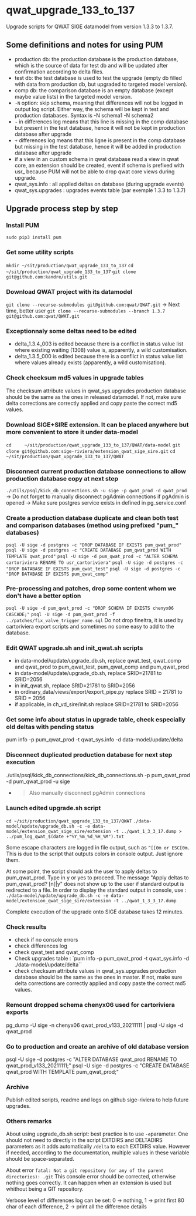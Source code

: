 # qwat_upgrade_133_to_137
Upgrade scripts for QWAT SIGE datamodel from version 1.3.3 to 1.3.7.

## Some definitions and notes for using PUM

- production db: the production database is the production database, which is the source of data for test db and will be updated after confirmation according to delta files.
- test db: the test database is used to test the upgrade (empty db filled with data from production db, but upgraded to targeted model version).
- comp db: the comparison database is an empty database (except maybe value lists) in the targeted model version.
- `-N` option: skip schema, meaning that differences will not be logged in output log script. Either way, the schema will be kept in test and production databases. Syntax is -N schema1 -N schema2
- `-` in differences log means that this line is missing in the comp database but present in the test database, hence it will not be kept in production database after upgrade
- `+`  differences log  means that this ligne is present in the comp database but missing in the test database, hence it will be added in production database after upgrade
- if a view in an custom schema in qwat database read a view in qwat core, an extension should be created, event if schema is prefixed with usr_ because PUM will not be able to drop qwat core views during upgrade.
- qwat_sys.info : all applied deltas on database (during upgrade events)
- qwat_sys.upgrades : upgrades events table (par exemple 1.3.3 to 1.3.7)

## Upgrade process step by step

### Install PUM
`sudo pip3 install pum`

### Get some utility scripts
`mkdir ~/sit/production/qwat_upgrade_133_to_137`
`cd ~/sit/production/qwat_upgrade_133_to_137`
`git clone git@github.com:kandre/utils.git`

### Download QWAT project with its datamodel
`git clone --recurse-submodules git@github.com:qwat/QWAT.git`
-> Next time, better user `git clone --recurse-submodules --branch 1.3.7 git@github.com:qwat/QWAT.git`

### Exceptionnaly some deltas need to be edited
- delta_1.3.4_003 is edited because there is a conflict in status value list where existing waiting (1308) value is, apparently, a wild customisation.
- delta_1.3.5_000 is edited because there is a conflict in status value list where values already exists (apparently, a wild customisation).

### Check checksum md5 values in upgrade tables
The checksum attribute values in qwat_sys.upgrades production database should be the same as the ones in released datamodel. If not, make sure delta corrections are correctly applied and copy paste the correct md5 values.

### Download SIGE+SIRE extension. It can be placed anywhere but more convenient to store it under data-model
`cd 	~/sit/production/qwat_upgrade_133_to_137/QWAT/data-model`
`git clone git@github.com:sige-riviera/extension_qwat_sige_sire.git`
`cd ~/sit/production/qwat_upgrade_133_to_137/QWAT`

### Disconnect current production database connections to allow production database copy at next step
`./utils/psql/kick_db_connections.sh -u sige -p qwat_prod -d qwat_prod`
-> Do not forget to manually disconnect pgAdmin connections if pgAdmin is opened
-> Make sure postgres service exists in defined in pg_service.conf

### Create a production database duplicate and clean both test and comparison databases (method using prefixed "pum_" databases)
`psql -U sige -d postgres -c "DROP DATABASE IF EXISTS pum_qwat_prod"`
`psql -U sige -d postgres -c "CREATE DATABASE pum_qwat_prod WITH TEMPLATE qwat_prod"`
`psql -U sige -d pum_qwat_prod -c "ALTER SCHEMA cartoriviera RENAME TO usr_cartoriviera"`
`psql -U sige -d postgres -c "DROP DATABASE IF EXISTS pum_qwat_test"`
`psql -U sige -d postgres -c "DROP DATABASE IF EXISTS pum_qwat_comp"`

### Pre-processing and patches, drop some content whom we don't have a better option
`psql -U sige -d pum_qwat_prod -c "DROP SCHEMA IF EXISTS chenyx06 CASCADE;"`
`psql -U sige -d pum_qwat_prod -f ../patches/fix_valve_trigger_name.sql`
Do not drop fineltra, it is used by cartoriviera export scripts and sometimes no some easy to add to the database.

### Edit QWAT upgrade.sh and init_qwat.sh scripts
- in data-model/update/upgrade_db.sh, replace qwat_test, qwat_comp and qwat_prod to pum_qwat_test, pum_qwat_comp and pum_qwat_prod
- in data-model/update/upgrade_db.sh, replace SRID=21781 to SRID=2056
- in init_qwat.sh, replace SRID=21781 to SRID=2056
- in ordinary_data/views/export/export_pipe.py replace SRID = 21781 to SRID = 2056
- if applicable, in ch_vd_sire/init.sh replace SRID=21781 to SRID=2056

### Get some info about status in upgrade table, check especially old deltas with pending status
pum info -p pum_qwat_prod -t qwat_sys.info -d data-model/update/delta

### Disconnect duplicated production database for next step execution
./utils/psql/kick_db_connections/kick_db_connections.sh -p pum_qwat_prod -d pum_qwat_prod -u sige
- >Also manually disconnect pgAdmin connections

### Launch edited upgrade.sh script
`cd ~/sit/production/qwat_upgrade_133_to_137/QWAT`
`./data-model/update/upgrade_db.sh -c -e data-model/extension_qwat_sige_sire/extension -t ../qwat_1_3_3_17.dump > ../pum_log_qwat_$(date +"%Y_%m_%d_%H_%M").txt`

Some escape characters are logged in file output, such as `^[[0m or ESC[0m.` This is due to the script that outputs colors in console output. Just ignore them.

At some point, the script should ask the user to apply deltas to pum_qwat_prod. Type in y or yes to proceed.
The message "Apply deltas to pum_qwat_prod? [n]|y" does not show up to the user if standard output is redirected to a file. In order to display the standard output in console, use :
`./data-model/update/upgrade_db.sh -c -e data-model/extension_qwat_sige_sire/extension -t ../qwat_1_3_3_17.dump`

Complete execution of the upgrade onto SIGE database takes 12 minutes.

### Check results 
- check if no console errors
- check differences log
- check qwat_test and qwat_comp
- Check upgrades table : `pum info -p pum_qwat_prod -t qwat_sys.info -d ./data-model/update/delta``
- check checksum attribute values in qwat_sys.upgrades production database should be the same as the ones in master. If not, make sure delta corrections are correctly applied and copy paste the correct md5 values.

### Remount dropped schema chenyx06 used for cartoriviera exports
pg_dump -U sige -n chenyx06 qwat_prod_v133_20211111 | psql -U sige -d qwat_prod

### Go to production and create an archive of old database version
psql -U sige -d postgres -c "ALTER DATABASE qwat_prod RENAME TO qwat_prod_v133_20211111;"
psql -U sige -d postgres -c "CREATE DATABASE qwat_prod WITH TEMPLATE pum_qwat_prod;"

### Archive
Publish edited scripts, readme and logs on github sige-riviera to help future upgrades.

### Others remarks
About using upgrade_db.sh script: best practice is to use `-e`parameter. One should not need to directly in the script EXTDIRS and DELTADIRS parameters as it adds automatically `/delta` to each EXTDIRS value. However if needed, according to the documentation, multiple values in these variable should be space-separated.

About error `fatal: Not a git repository (or any of the parent directories): .git`
This console error should be corrected, otherwise nothing goes correctly. It can happen when an extension is used but whithout being a GIT repository.

Verbose level of differences log can be set: 0 -> nothing, 1 -> print first 80 char of each difference, 2 -> print all the difference details
